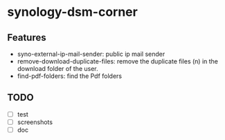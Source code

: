 # synology-dsm-corner

Features 
---------------------
- syno-external-ip-mail-sender: public ip mail sender
- remove-download-duplicate-files: remove the duplicate files (n) in the download folder of the user.
- find-pdf-folders: find the Pdf folders

TODO
---------------------
- [ ] test
- [ ] screenshots
- [ ] doc
